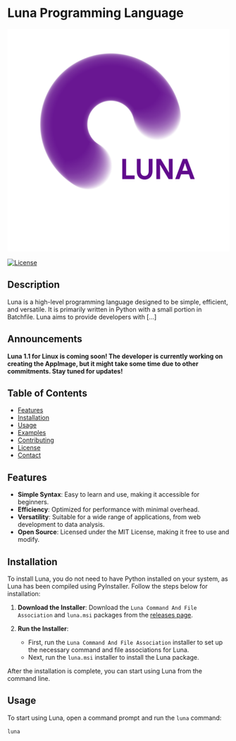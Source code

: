 # Luna Programming Language

![Luna Logo](icon.png)

[![License](https://img.shields.io/badge/license-MIT-blue.svg)](LICENSE)

## Description

Luna is a high-level programming language designed to be simple, efficient, and versatile. It is primarily written in Python with a small portion in Batchfile. Luna aims to provide developers with [...]

## Announcements

**Luna 1.1 for Linux is coming soon! The developer is currently working on creating the AppImage, but it might take some time due to other commitments. Stay tuned for updates!**

## Table of Contents

- [Features](#features)
- [Installation](#installation)
- [Usage](#usage)
- [Examples](#examples)
- [Contributing](#contributing)
- [License](#license)
- [Contact](#contact)

## Features

- **Simple Syntax**: Easy to learn and use, making it accessible for beginners.
- **Efficiency**: Optimized for performance with minimal overhead.
- **Versatility**: Suitable for a wide range of applications, from web development to data analysis.
- **Open Source**: Licensed under the MIT License, making it free to use and modify.

## Installation

To install Luna, you do not need to have Python installed on your system, as Luna has been compiled using PyInstaller. Follow the steps below for installation:

1. **Download the Installer**: Download the `Luna Command And File Association` and `luna.msi` packages from the [releases page](https://github.com/LunaLanguage/luna/releases).

2. **Run the Installer**: 
    - First, run the `Luna Command And File Association` installer to set up the necessary command and file associations for Luna.
    - Next, run the `luna.msi` installer to install the Luna package.

After the installation is complete, you can start using Luna from the command line.

## Usage

To start using Luna, open a command prompt and run the `luna` command:

```bash
luna
